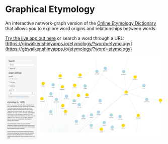 # Graphical Etymology

An interactive network-graph version of the [Online Etymology Dictionary](http://www.etymonline.com/) that allows you to explore word origins and relationships between words.

[Try the live app out here](https://gbwalker.shinyapps.io/etymology/) or search a word through a URL: [https://gbwalker.shinyapps.io/etymology/?word=etymology](https://gbwalker.shinyapps.io/etymology/?word=etymology)

![etymology_snapshot](etymology.jpg)
